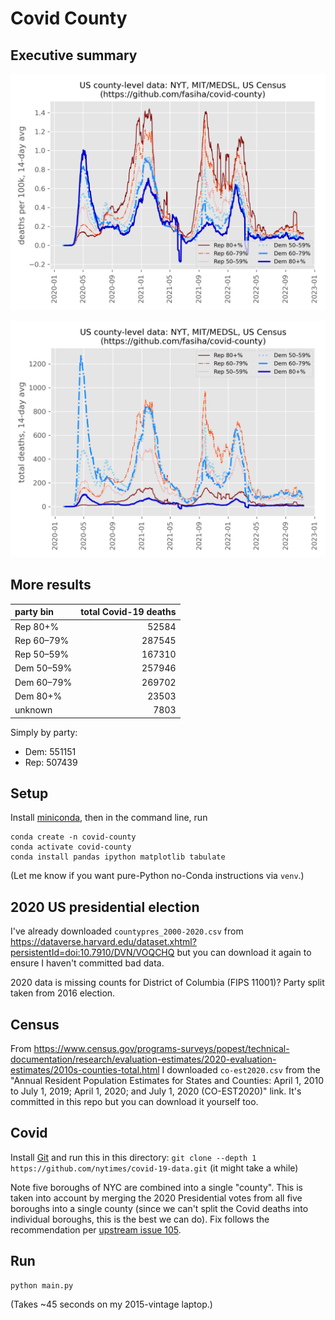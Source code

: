 # Covid County
## Executive summary
![Deaths per-100k](./per_capita_deaths.png)

![Total deaths](./total_deaths.png)

## More results
| party bin  | total Covid-19 deaths |
| :--------- | --------------------: |
| Rep 80+%   |    52584 |
| Rep 60–79% |   287545 |
| Rep 50–59% |   167310 |
| Dem 50–59% |   257946 |
| Dem 60–79% |   269702 |
| Dem 80+%   |    23503 |
| unknown    |     7803 |

Simply by party:
- Dem: 551151
- Rep: 507439


## Setup
Install [miniconda](https://docs.conda.io/en/latest/miniconda.html), then in the command line, run
```console
conda create -n covid-county
conda activate covid-county
conda install pandas ipython matplotlib tabulate
```
(Let me know if you want pure-Python no-Conda instructions via `venv`.)

## 2020 US presidential election
I've already downloaded `countypres_2000-2020.csv` from https://dataverse.harvard.edu/dataset.xhtml?persistentId=doi:10.7910/DVN/VOQCHQ but you can download it again to ensure I haven't committed bad data.

2020 data is missing counts for District of Columbia (FIPS 11001)? Party split taken from 2016 election.

## Census
From https://www.census.gov/programs-surveys/popest/technical-documentation/research/evaluation-estimates/2020-evaluation-estimates/2010s-counties-total.html I downloaded `co-est2020.csv` from the "Annual Resident Population Estimates for States and Counties: April 1, 2010 to July 1, 2019; April 1, 2020; and July 1, 2020 (CO-EST2020)" link. It's committed in this repo but you can download it yourself too.

## Covid
Install [Git](https://git-scm.com) and run this in this directory: `git clone --depth 1 https://github.com/nytimes/covid-19-data.git` (it might take a while)

Note five boroughs of NYC are combined into a single "county". This is taken into account by merging the 2020 Presidential votes from all five boroughs into a single county (since we can't split the Covid deaths into individual boroughs, this is the best we can do). Fix follows the recommendation per [upstream issue 105](https://github.com/nytimes/covid-19-data/issues/105).

## Run
```
python main.py
```
(Takes ~45 seconds on my 2015-vintage laptop.)
